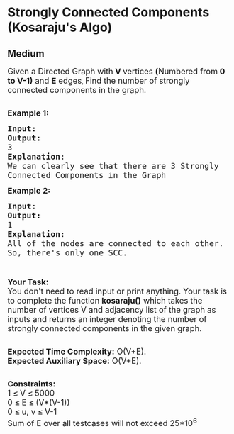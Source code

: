 # Strongly Connected Components (Kosaraju's Algo)
## Medium
<div class="problems_problem_content__Xm_eO"><p><span style="font-size: 18px;">Given a Directed Graph with<strong> V </strong>vertices <strong>(</strong>Numbered from<strong> 0 to V-1)</strong>&nbsp;and <strong>E</strong> edges</span>, <span style="font-size: 18px;">Find </span><span style="font-size: 18px;">the number of strongly connected components in the graph.</span><br>&nbsp;</p>
<p><span style="font-size: 18px;"><strong>Example 1:</strong></span></p>
<pre><span style="font-size: 18px;"><strong>Input:</strong></span>
<img src="https://media.geeksforgeeks.org/img-practice/PROD/addEditProblem/700394/Web/Other/89b7c4e7-e03c-402f-b445-3e8815299af6_1685086635.png" alt="">
<span style="font-size: 18px;"><strong>Output:</strong>
3
<strong>Explanation</strong>:
</span><img src="https://media.geeksforgeeks.org/img-practice/PROD/addEditProblem/700394/Web/Other/9f4ccc7f-8ad8-4f81-908a-01f27090ba5e_1685086635.png" alt="">
<span style="font-size: 18px;">We can clearly see that there are 3 Strongly
Connected Components in the Graph</span>
</pre>
<p><span style="font-size: 18px;"><strong>Example 2:</strong></span></p>
<pre><span style="font-size: 18px;"><strong>Input:</strong></span>
<img src="https://media.geeksforgeeks.org/img-practice/PROD/addEditProblem/700394/Web/Other/8b9b3908-a800-4ffa-acaf-26cb760eac8e_1685086635.png" alt="">
<span style="font-size: 18px;"><strong>Output:</strong>
1
<strong>Explanation</strong>:</span>
<span style="font-size: 18px;">All of the nodes are connected to each other.
So, there's only one SCC.</span>
</pre>
<p>&nbsp;</p>
<p><span style="font-size: 18px;"><strong>Your Task:</strong><br>You don't need to read input or print anything. Your task is to complete the function&nbsp;<strong>kosaraju()</strong>&nbsp;which takes the number of vertices V&nbsp;and adjacency list of the graph as inputs and returns an integer denoting the number of strongly connected components in the given graph.</span><br>&nbsp;</p>
<p><span style="font-size: 18px;"><strong>Expected Time Complexity:</strong>&nbsp;O(V+E).<br><strong>Expected Auxiliary Space:</strong>&nbsp;O(V+E).</span><br>&nbsp;</p>
<p><span style="font-size: 18px;"><strong>Constraints:</strong><br>1 </span> <span style="font-size: 18px;">≤</span> <span style="font-size: 18px;"> V </span> <span style="font-size: 18px;">≤</span> <span style="font-size: 18px;"> 5000<br>0 </span> <span style="font-size: 18px;">≤</span> <span style="font-size: 18px;"> E </span> <span style="font-size: 18px;">≤</span> <span style="font-size: 18px;"> (V*(V-1))<br>0 </span> <span style="font-size: 18px;">≤</span> <span style="font-size: 18px;"> u, v </span> <span style="font-size: 18px;">≤</span> <span style="font-size: 18px;"> V-1<br>Sum of E over all testcases will not exceed 25*10<sup>6</sup></span></p></div>